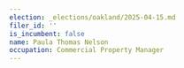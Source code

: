```yaml
---
election: _elections/oakland/2025-04-15.md
filer_id: ''
is_incumbent: false
name: Paula Thomas Nelson
occupation: Commercial Property Manager
---
```

